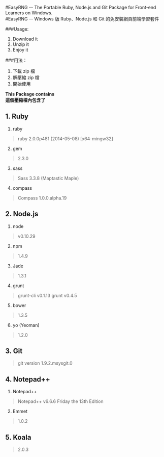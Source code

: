 #EasyRNG -- The Portable Ruby, Node.js and Git Package for Front-end Learners on Windows.  
#EasyRNG -- Windows 版 Ruby、Node.js 和 Git 的免安裝網頁前端學習套件

###Usage: 
1. Download it 
2. Unzip it 
3. Enjoy it  

###用法： 
1. 下載 zip 檔
2. 解壓縮 zip 檔
3. 開始使用

**This Package contains**  
**這個壓縮檔內包含了**

## 1. Ruby
1. ruby
> ruby 2.0.0p481 (2014-05-08) [x64-mingw32]     

2. gem
> 2.3.0

3. sass
> Sass 3.3.8 (Maptastic Maple)

4. compass
> Compass 1.0.0.alpha.19




## 2. Node.js
1. node
> v0.10.29

2. npm
> 1.4.9

3. Jade  
> 1.3.1

4. grunt
> grunt-cli v0.1.13
> grunt v0.4.5

5. bower
> 1.3.5

6. yo (Yeoman)
> 1.2.0

## 3. Git
> git version 1.9.2.msysgit.0

## 4. Notepad++ 

1. Notepad++ 
> Notepad++ v6.6.6 Friday the 13th Edition

2. Emmet 
> 1.0.2

## 5. Koala
> 2.0.3
